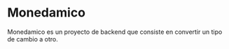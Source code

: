 # Monedamico

Monedamico es un proyecto de backend que consiste
en convertir un tipo de cambio a otro.